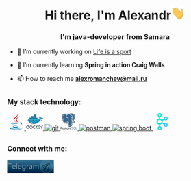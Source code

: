 <h1 align="center">Hi there, I'm Alexandr<img src="https://github.com/VillRom/VillRom/blob/main/images/Hi.gif" height="32"/></h1>
<h3 align="center">I'm java-developer from Samara</h3>

- 🔭 I’m currently working on [Life is a sport](https://github.com/VillRom/Life-is-a-sport)

- 🌱 I’m currently learning **Spring in action Craig Walls**

- 📫 How to reach me **alexromanchev@mail.ru**

<h2></h2>
<h3 align="left">My stack technology:</h3>
<p align="left"> 
<a href="https://www.java.com" target="_blank" rel="noreferrer"> <img src="https://raw.githubusercontent.com/devicons/devicon/master/icons/java/java-original.svg" alt="java" width="40" height="40"/> </a>
<a href="https://www.docker.com/" target="_blank" rel="noreferrer"> <img src="https://raw.githubusercontent.com/devicons/devicon/master/icons/docker/docker-original-wordmark.svg" alt="docker" width="40" height="40"/> </a> 
<a href="https://git-scm.com/" target="_blank" rel="noreferrer"> <img src="https://www.vectorlogo.zone/logos/git-scm/git-scm-icon.svg" alt="git" width="40" height="40"/> </a>  
<a href="https://www.postgresql.org" target="_blank" rel="noreferrer"> <img src="https://raw.githubusercontent.com/devicons/devicon/master/icons/postgresql/postgresql-original-wordmark.svg" alt="postgresql" width="40" height="40"/> </a> 
<a href="https://postman.com" target="_blank" rel="noreferrer"> <img src="https://www.vectorlogo.zone/logos/getpostman/getpostman-icon.svg" alt="postman" width="40" height="40"/> </a> 
<a href="https://spring.io/" target="_blank" rel="noreferrer"> <img src="https://www.vectorlogo.zone/logos/springio/springio-icon.svg" alt="spring boot" width="40" height="40"/> </a> 
<a href="https://kafka.apache.org/" target="_blank" rel="noreferrer"> <img src="https://github.com/paragpindoria/kafka-icons/blob/main/icons/kafka.png" alt="apache kafka" width="40" height="40"/> </a> </p>
<h2></h2>
<h3 align="left">Connect with me:</h3>
<p align="left"> <a href="https://t.me/alexromachev" target="_blank" rel="noreferrer"> 
<img src="https://github.com/VillRom/VillRom/blob/main/images/telegram.jpg" alt="telegram" height="32"/> </a> 
 </p>

